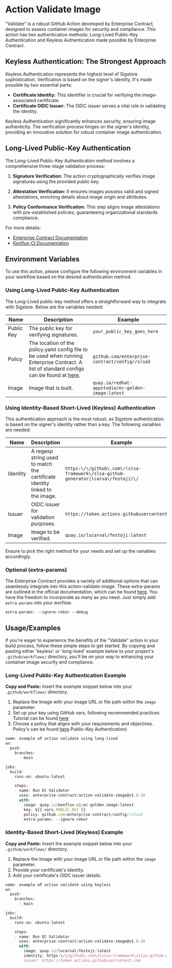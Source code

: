 
# Action Validate Image

"Validate" is a robust GitHub Action developed by Enterprise Contract, designed to assess container images for security and compliance. This action has two authentication methods: Long-Lived Public-Key Authentication and Keyless Authentication made possible by Enterprise Contract.
## Keyless Authentication: The Strongest Approach

Keyless Authentication represents the highest level of Sigstore sophistication. Verification is based on the signer's identity, It's made possible by two essential parts:

- **Certificate Identity:** This identifier is crucial for verifying the image-associated certificate.
- **Certificate OIDC Issuer:** The OIDC issuer serves a vital role in validating the identity.

Keyless Authentication significantly enhances security, ensuring image authenticity. The verification process hinges on the signer's identity, providing an innovative solution for robust container image authentication.

## Long-Lived Public-Key Authentication

The Long-Lived Public-Key Authentication method involves a comprehensive three-stage validation process:

1. **Signature Verification:** The action cryptographically verifies image signatures using the provided public key.

2. **Attestation Verification:** It ensures images possess valid and signed attestations, enriching details about image origin and attributes.

3. **Policy Conformance Verification:** This step aligns image attestations with pre-established policies, guaranteeing organizational standards compliance.

For more details:

- [Enterprise Contract Documentation](https://enterprisecontract.dev/docs/ec-cli/main/ec_validate_image.html#_synopsis)
- [Konflux-CI Documentation](https://konflux-ci.dev/architecture/architecture/enterprise-contract.html)


## Environment Variables

To use this action, please configure the following environment variables in your workflow based on the desired authentication method.

### Using Long-Lived Public-Key Authentication

The Long-Lived public-key method offers a straightforward way to integrate with Sigstore. Below are the variables needed:

| Name          | Description                                                                                      | Example                                     |
|---------------|--------------------------------------------------------------------------------------------------|---------------------------------------------|
| Public Key    | The public key for verifying signatures.                                                | `your_public_key_goes_here`                 |
| Policy        | The location of the policy.yaml config file to be used when running Enterprise Contract. A list of standard configs can be found at [here](https://github.com/enterprise-contract/config).  | `github.com/enterprise-contract/config//slsa3` |
| Image         | Image that is built.                                                                            | `quay.io/redhat-appstudio/ec-golden-image:latest` |

### Using Identity-Based Short-Lived (Keyless) Authentication

This authentication approach is the most robust, as Sigstore authentication is based on the signer's identity rather than a key. The following variables are needed:

| Name          | Description                                                                                      | Example                                     |
|---------------|--------------------------------------------------------------------------------------------------|---------------------------------------------|
| Identity      | A regexp string used to match the certificate identity linked to the image.                                          | `https:\/\/github\.com\/(slsa-framework\/slsa-github-generator\|lcarva\/festoji)\/`                 |
| Issuer        | OIDC issuer for validation purposes.                                                             | `https://token.actions.githubusercontent.com` |
| Image         | Image to be verified.                                                                               | `quay.io/lucarval/festoji:latest` |

Ensure to pick the right method for your needs and set up the variables accordingly.

### Optional (extra-params)
The Enterprise Contract provides a variety of additional options that can seamlessly integrate into this action-validate-image. These extra-params are outlined in the official documentation, which can be found [here](https://enterprisecontract.dev/docs/ec-cli/main/ec_validate_image.html#_options). You have the freedom to incorporate as many as you need. Just simply add `extra-params` into your worflow.

```shell
extra-params: --ignore-rekor --debug
```
## Usage/Examples

If you're eager to experience the benefits of the "Validate" action in your build process, follow these simple steps to get started. By copying and pasting either 'keyless' or  'long-lived' example below to your project's `.github/workflows/` directory, you'll be on your way to enhancing your container image security and compliance.

### Long-Lived Public-Key Authentication Example

**Copy and Paste:** Insert the example snippet below into your `.github/workflows/` directory.
1. Replace the Image with your image URL or file path within the `image` parameter.
2. Set up your key using GitHub vars, following recommended practices. Tutorial can be found [here](https://docs.github.com/en/actions/learn-github-actions/variables#creating-configuration-variables-for-a-repository)
3. Choose a policy that aligns with your requirements and objectives. Policy's can be found [here](https://github.com/enterprise-contract/config)
Public-Key Authentication)
```javascript
name: example of action validate using long-lived
on:
  push:
    branches:
      - main

jobs:
  build:
    runs-on: ubuntu-latest

    steps:
    - name: Run EC Validator
      uses: enterprise-contract/action-validate-image@v1.0.18
      with:
        image: quay.io/konflux-ci/ec-golden-image:latest
        key: ${{ vars.PUBLIC_KEY }}
        policy: github.com/enterprise-contract/config//slsa3
        extra-params: --ignore-rekor
```

### Identity-Based Short-Lived (Keyless) Example
**Copy and Paste:** Insert the example snippet below into your `.github/workflows/` directory.
1. Replace the Image with your image URL or file path within the `image` parameter.
2. Provide your certificate's identity.
3. Add your certificate's OIDC issuer details.
```javascript
name: example of action validate using keyless
on:
  push:
    branches:
      - main

jobs:
  build:
    runs-on: ubuntu-latest

    steps:
    - name: Run EC Validator
      uses: enterprise-contract/action-validate-image@v1.0.18
      with:
        image: quay.io/lucarval/festoji:latest
        identity: https:\/\/github\.com\/(slsa-framework\/slsa-github-generator|lcarva\/festoji)\/
        issuer: https://token.actions.githubusercontent.com
```

